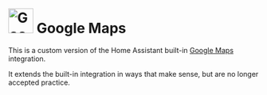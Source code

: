 # <img src="https://brands.home-assistant.io/google_maps/icon.png" alt="Google Maps" width="50" height="50"/> Google Maps

This is a custom version of the Home Assistant built-in [Google Maps](https://www.home-assistant.io/integrations/google_maps/) integration.

It extends the built-in integration in ways that make sense, but are no longer accepted practice.
